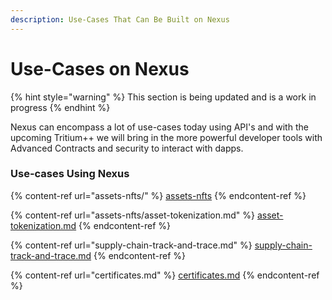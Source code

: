 ```yaml
---
description: Use-Cases That Can Be Built on Nexus
---
```


# Use-Cases on Nexus

{% hint style="warning" %}
This section is being updated and is a work in progress
{% endhint %}

Nexus can encompass a lot of use-cases today using API's and with the upcoming Tritium++ we will bring in the more powerful developer tools with Advanced Contracts and security to interact with dapps.

### Use-cases Using Nexus

{% content-ref url="assets-nfts/" %}
[assets-nfts](assets-nfts/)
{% endcontent-ref %}

{% content-ref url="assets-nfts/asset-tokenization.md" %}
[asset-tokenization.md](assets-nfts/asset-tokenization.md)
{% endcontent-ref %}

{% content-ref url="supply-chain-track-and-trace.md" %}
[supply-chain-track-and-trace.md](supply-chain-track-and-trace.md)
{% endcontent-ref %}

{% content-ref url="certificates.md" %}
[certificates.md](certificates.md)
{% endcontent-ref %}
